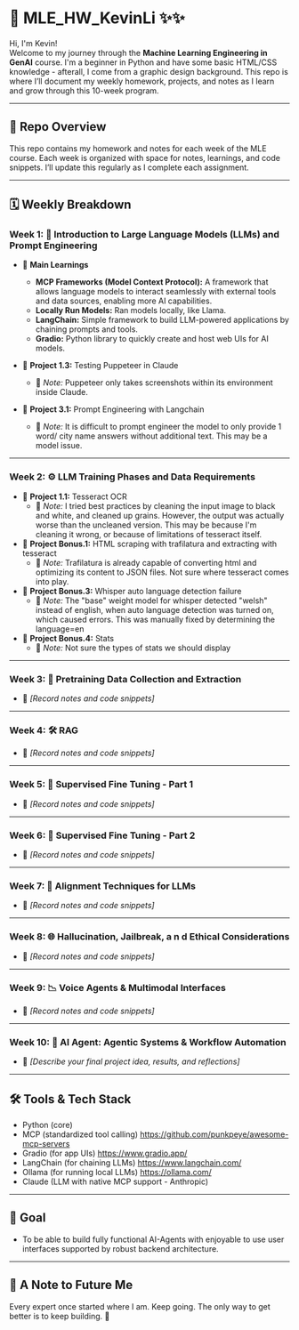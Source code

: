 # 📘 MLE_HW_KevinLi ✨✨

Hi, I'm Kevin!  
Welcome to my journey through the **Machine Learning Engineering in GenAI** course. I'm a beginner in Python and have some basic HTML/CSS knowledge - afterall, I come from a graphic design background. This repo is where I’ll document my weekly homework, projects, and notes as I learn and grow through this 10-week program.

---

## 🧠 Repo Overview

This repo contains my homework and notes for each week of the MLE course. Each week is organized with space for notes, learnings, and code snippets. I’ll update this regularly as I complete each assignment.

---

## 🗓️ Weekly Breakdown

### Week 1: 🧱 Introduction to Large Language Models (LLMs) and Prompt Engineering
- 🔬 **Main Learnings** 
  - **MCP Frameworks (Model Context Protocol):** A framework that allows language models to interact seamlessly with external tools and data sources, enabling more AI capabilities.
  - **Locally Run Models:** Ran models locally, like Llama.
  - **LangChain:** Simple framework to build LLM-powered applications by chaining prompts and tools.
  - **Gradio:** Python library to quickly create and host web UIs for AI models.

- 📝 **Project 1.3:** Testing Puppeteer in Claude
  - 📌 *Note:* Puppeteer only takes screenshots within its environment inside Claude.
- 📝 **Project 3.1:** Prompt Engineering with Langchain
  - 📌 *Note:* It is difficult to prompt engineer the model to only provide 1 word/ city name answers without additional text. This may be a model issue.

---

### Week 2: ⚙️ LLM Training Phases and Data Requirements
- 📝 **Project 1.1:** Tesseract OCR
  - 📌 *Note:* I tried best practices by cleaning the input image to black and white, and cleaned up grains. However, the output was actually worse than the uncleaned version. This may be because I'm cleaning it wrong, or because of limitations of tesseract itself.
- 📝 **Project Bonus.1:** HTML scraping with trafilatura and extracting with tesseract
  - 📌 *Note:* Trafilatura is already capable of converting html and optimizing its content to JSON files. Not sure where tesseract comes into play.
- 📝 **Project Bonus.3:** Whisper auto language detection failure
  - 📌 *Note:* The "base" weight model for whisper detected "welsh" instead of english, when auto language detection was turned on, which caused errors. This was manually fixed by determining the language=en
- 📝 **Project Bonus.4:** Stats
  - 📌 *Note:* Not sure the types of stats we should display
---

### Week 3: 🧠 Pretraining Data Collection and Extraction
- 📝 *[Record notes and code snippets]*

---

### Week 4: 🛠️ RAG
- 📝 *[Record notes and code snippets]*

---

### Week 5: 🤖 Supervised Fine Tuning - Part 1
- 📝 *[Record notes and code snippets]*

---

### Week 6: 🤖 Supervised Fine Tuning - Part 2
- 📝 *[Record notes and code snippets]*

---

### Week 7: 🧪 Alignment Techniques for LLMs
- 📝 *[Record notes and code snippets]*

---

### Week 8: 🌐 Hallucination, Jailbreak, a n d Ethical Considerations
- 📝 *[Record notes and code snippets]*

---

### Week 9: 📉 Voice Agents & Multimodal Interfaces
- 📝 *[Record notes and code snippets]*

---

### Week 10: 🚀  AI Agent: Agentic Systems & Workflow Automation
- 📝 *[Describe your final project idea, results, and reflections]*

---

## 🛠️ Tools & Tech Stack

- Python (core)
- MCP (standardized tool calling) https://github.com/punkpeye/awesome-mcp-servers
- Gradio (for app UIs) https://www.gradio.app/
- LangChain (for chaining LLMs) https://www.langchain.com/
- Ollama (for running local LLMs) https://ollama.com/
- Claude (LLM with native MCP support - Anthropic)

---

## 📌 Goal

- To be able to build fully functional AI-Agents with enjoyable to use user interfaces supported by robust backend architecture.

---

## 🙌 A Note to Future Me

Every expert once started where I am. Keep going. The only way to get better is to keep building. 🚀



